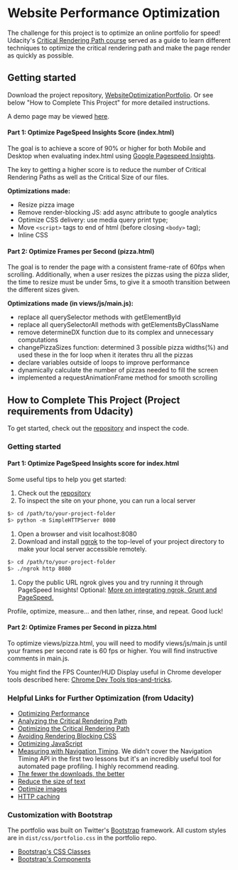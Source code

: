 # Website Performance Optimization

The challenge for this project is to optimize an online portfolio for speed! Udacity's [Critical Rendering Path course](https://www.udacity.com/course/ud884) served as a guide to learn different techniques to optimize the critical rendering path and make the page render as quickly as possible.

## Getting started
Download the project repository, [WebsiteOptimizationPortfolio](https://github.com/alexsales/frontend-nanodegree-web-performance-optimization/ "GitHub project repository"). Or see below "How to Complete This Project" for more detailed instructions.

A demo page may be viewed [here](https://jennikins813.github.io/WebsiteOptimizationPortfolio/).

#### Part 1: Optimize PageSpeed Insights Score (index.html)

The goal is to achieve a score of 90% or higher for both Mobile and Desktop when evaluating index.html using [Google Pagespeed Insights](https://developers.google.com/speed/pagespeed/insights/).

The key to getting a higher score is to reduce the number of Critical Rendering Paths as well as the Critical Size of our files.

**Optimizations made:**
* Resize pizza image
* Remove render-blocking JS: add async attribute to google analytics
* Optimize CSS delivery: use media query print type;
* Move `<script>` tags to end of html (before closing `<body>` tag);
* Inline CSS

#### Part 2: Optimize Frames per Second (pizza.html)

The goal is to render the page with a consistent frame-rate of 60fps when scrolling. Additionally, when a user resizes the pizzas using the pizza slider, the time to resize must be under 5ms, to give it a smooth transition between the different sizes given.

**Optimizations made (in views/js/main.js):**
* replace all querySelector methods with getElementById
* replace all querySelectorAll methods with getElementsByClassName
* remove determineDX function due to its complex and unnecessary computations
* changePizzaSizes function: determined 3 possible pizza widths(%) and used these in the for loop when it iterates thru all the pizzas
* declare variables outside of loops to improve performance
* dynamically calculate the number of pizzas needed to fill the screen
* implemented a requestAnimationFrame method for smooth scrolling


## How to Complete This Project (Project requirements from Udacity)

To get started, check out the [repository](https://github.com/udacity/frontend-nanodegree-mobile-portfolio) and inspect the code.

### Getting started

#### Part 1: Optimize PageSpeed Insights score for index.html

Some useful tips to help you get started:

1. Check out the [repository](https://github.com/udacity/frontend-nanodegree-mobile-portfolio) 
1. To inspect the site on your phone, you can run a local server

  ```bash
  $> cd /path/to/your-project-folder
  $> python -m SimpleHTTPServer 8080
  ```

1. Open a browser and visit localhost:8080
1. Download and install [ngrok](https://ngrok.com/) to the top-level of your project directory to make your local server accessible remotely.

  ``` bash
  $> cd /path/to/your-project-folder
  $> ./ngrok http 8080
  ```

1. Copy the public URL ngrok gives you and try running it through PageSpeed Insights! Optional: [More on integrating ngrok, Grunt and PageSpeed.](http://www.jamescryer.com/2014/06/12/grunt-pagespeed-and-ngrok-locally-testing/)

Profile, optimize, measure... and then lather, rinse, and repeat. Good luck!

#### Part 2: Optimize Frames per Second in pizza.html

To optimize views/pizza.html, you will need to modify views/js/main.js until your frames per second rate is 60 fps or higher. You will find instructive comments in main.js. 

You might find the FPS Counter/HUD Display useful in Chrome developer tools described here: [Chrome Dev Tools tips-and-tricks](https://developer.chrome.com/devtools/docs/tips-and-tricks).

### Helpful Links for Further Optimization (from Udacity)
* [Optimizing Performance](https://developers.google.com/web/fundamentals/performance/ "web performance")
* [Analyzing the Critical Rendering Path](https://developers.google.com/web/fundamentals/performance/critical-rendering-path/analyzing-crp.html "analyzing crp")
* [Optimizing the Critical Rendering Path](https://developers.google.com/web/fundamentals/performance/critical-rendering-path/optimizing-critical-rendering-path.html "optimize the crp!")
* [Avoiding Rendering Blocking CSS](https://developers.google.com/web/fundamentals/performance/critical-rendering-path/render-blocking-css.html "render blocking css")
* [Optimizing JavaScript](https://developers.google.com/web/fundamentals/performance/critical-rendering-path/adding-interactivity-with-javascript.html "javascript")
* [Measuring with Navigation Timing](https://developers.google.com/web/fundamentals/performance/critical-rendering-path/measure-crp.html "nav timing api"). We didn't cover the Navigation Timing API in the first two lessons but it's an incredibly useful tool for automated page profiling. I highly recommend reading.
* [The fewer the downloads, the better](https://developers.google.com/web/fundamentals/performance/optimizing-content-efficiency/eliminate-downloads.html)
* [Reduce the size of text](https://developers.google.com/web/fundamentals/performance/optimizing-content-efficiency/optimize-encoding-and-transfer.html)
* [Optimize images](https://developers.google.com/web/fundamentals/performance/optimizing-content-efficiency/image-optimization.html)
* [HTTP caching](https://developers.google.com/web/fundamentals/performance/optimizing-content-efficiency/http-caching.html)

### Customization with Bootstrap
The portfolio was built on Twitter's [Bootstrap](http://getbootstrap.com/) framework. All custom styles are in `dist/css/portfolio.css` in the portfolio repo.

* [Bootstrap's CSS Classes](http://getbootstrap.com/css/)
* [Bootstrap's Components](http://getbootstrap.com/components/)




